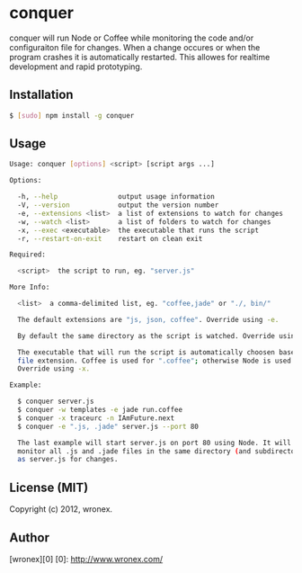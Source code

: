 # conquer
conquer will run Node or Coffee while monitoring the code and/or configuraiton
file for changes. When a change occures or when the program crashes it is 
automatically restarted. This allowes for realtime development and rapid 
prototyping.

## Installation
```bash
$ [sudo] npm install -g conquer
```

## Usage
```bash
Usage: conquer [options] <script> [script args ...]

Options:

  -h, --help               output usage information
  -V, --version            output the version number
  -e, --extensions <list>  a list of extensions to watch for changes
  -w, --watch <list>       a list of folders to watch for changes
  -x, --exec <executable>  the executable that runs the script
  -r, --restart-on-exit    restart on clean exit

Required:

  <script>  the script to run, eg. "server.js"

More Info:

  <list>  a comma-delimited list, eg. "coffee,jade" or "./, bin/"

  The default extensions are "js, json, coffee". Override using -e.

  By default the same directory as the script is watched. Override using -w.

  The executable that will run the script is automatically choosen based on
  file extension. Coffee is used for ".coffee"; otherwise Node is used.
  Override using -x.

Example:

  $ conquer server.js
  $ conquer -w templates -e jade run.coffee
  $ conquer -x traceurc -n IAmFuture.next
  $ conquer -e ".js, .jade" server.js --port 80

  The last example will start server.js on port 80 using Node. It will
  monitor all .js and .jade files in the same directory (and subdirectories)
  as server.js for changes.
```

## License (MIT)
Copyright (c) 2012, wronex.

## Author
[wronex][0]
[0]: http://www.wronex.com/
